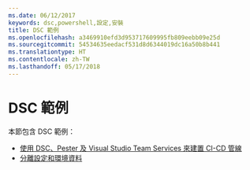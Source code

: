 ```yaml
---
ms.date: 06/12/2017
keywords: dsc,powershell,設定,安裝
title: DSC 範例
ms.openlocfilehash: a3469910efd3d953717609995fb809eebb09e25d
ms.sourcegitcommit: 54534635eedacf531d8d6344019dc16a50b8b441
ms.translationtype: HT
ms.contentlocale: zh-TW
ms.lasthandoff: 05/17/2018
---
```

# <a name="dsc-examples"></a>DSC 範例

本節包含 DSC 範例：

- [使用 DSC、Pester 及 Visual Studio Team Services 來建置 CI-CD 管線](dscCiCd.md)
- [分離設定和環境資料](separatingEnvData.md)